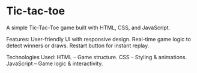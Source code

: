 # Tic-tac-toe
A simple Tic-Tac-Toe game built with HTML, CSS, and JavaScript.

Features:
   User-friendly UI with responsive design.
   Real-time game logic to detect winners or draws.
   Restart button for instant replay.
   
Technologies Used:
   HTML – Game structure.
   CSS – Styling & animations.
   JavaScript – Game logic & interactivity.

